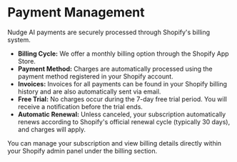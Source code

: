 # Payment Management

Nudge AI payments are securely processed through Shopify's billing system.

*   **Billing Cycle:** We offer a monthly billing option through the Shopify App Store.
*   **Payment Method:** Charges are automatically processed using the payment method registered in your Shopify account.
*   **Invoices:** Invoices for all payments can be found in your Shopify billing history and are also automatically sent via email.
*   **Free Trial:** No charges occur during the 7-day free trial period. You will receive a notification before the trial ends.
*   **Automatic Renewal:** Unless canceled, your subscription automatically renews according to Shopify's official renewal cycle (typically 30 days), and charges will apply.

You can manage your subscription and view billing details directly within your Shopify admin panel under the billing section.
